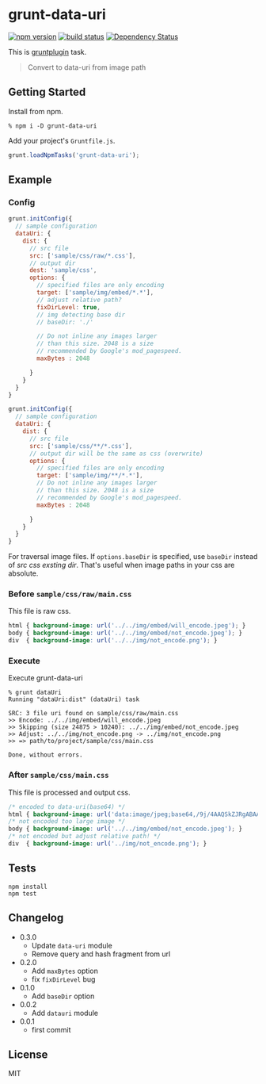 # grunt-data-uri

[![npm version][npm-image]][npm-url] [![build status][circle-image]][circle-url] [![Dependency Status][deps-image]][deps-url]

This is [gruntplugin](http://gruntjs.com) task.

> Convert to data-uri from image path

## Getting Started

Install from npm.

```
% npm i -D grunt-data-uri
```

Add your project's `Gruntfile.js`.

```javascript
grunt.loadNpmTasks('grunt-data-uri');
```

## Example

### Config

```javascript
grunt.initConfig({
  // sample configuration
  dataUri: {
    dist: {
      // src file
      src: ['sample/css/raw/*.css'],
      // output dir
      dest: 'sample/css',
      options: {
        // specified files are only encoding
        target: ['sample/img/embed/*.*'],
        // adjust relative path?
        fixDirLevel: true,
        // img detecting base dir
        // baseDir: './'

        // Do not inline any images larger
        // than this size. 2048 is a size
        // recommended by Google's mod_pagespeed.
        maxBytes : 2048

      }
    }
  }
}
```

```javascript
grunt.initConfig({
  // sample configuration
  dataUri: {
    dist: {
      // src file
      src: ['sample/css/**/*.css'],
      // output dir will be the same as css (overwrite)
      options: {
        // specified files are only encoding
        target: ['sample/img/**/*.*'],
        // Do not inline any images larger
        // than this size. 2048 is a size
        // recommended by Google's mod_pagespeed.
        maxBytes : 2048

      }
    }
  }
}
```

For traversal image files. If `options.baseDir` is specified, use `baseDir` instead of *src css exsting dir*. That's useful when image paths in your css are absolute.

### Before `sample/css/raw/main.css`

This file is raw css.

```css
html { background-image: url('../../img/embed/will_encode.jpeg'); }
body { background-image: url('../../img/embed/not_encode.jpeg'); }
div  { background-image: url('../../img/not_encode.png'); }
```

### Execute

Execute grunt-data-uri

```
% grunt dataUri
Running "dataUri:dist" (dataUri) task

SRC: 3 file uri found on sample/css/raw/main.css
>> Encode: ../../img/embed/will_encode.jpeg
>> Skipping (size 24875 > 10240): ../../img/embed/not_encode.jpeg
>> Adjust: ../../img/not_encode.png -> ../img/not_encode.png
>> => path/to/project/sample/css/main.css

Done, without errors.
```

### After `sample/css/main.css`

This file is processed and output css.

```css
/* encoded to data-uri(base64) */
html { background-image: url('data:image/jpeg;base64,/9j/4AAQSkZJRgABAAAQA...'); }
/* not encoded too large image */
body { background-image: url('../../img/embed/not_encode.jpeg'); }
/* not encoded but adjust relative path! */
div  { background-image: url('../img/not_encode.png'); }
```

## Tests

```
npm install
npm test
```

## Changelog

+ 0.3.0
  + Update `data-uri` module
  + Remove query and hash fragment from url
+ 0.2.0
  + Add `maxBytes` option
  + fix `fixDirLevel` bug
+ 0.1.0
  + Add `baseDir` option
+ 0.0.2
  + Add `datauri` module
+ 0.0.1
  + first commit

## License

MIT

[npm-image]: https://img.shields.io/npm/v/grunt-data-uri.svg
[npm-url]: https://npmjs.org/package/grunt-data-uri
[circle-image]: https://circleci.com/gh/ahomu/grunt-data-uri.svg?style=shield&circle-token=70d7bb05af15f1464e583704a4ee117664b49dc8
[circle-url]: https://circleci.com/gh/ahomu/grunt-data-uri
[deps-image]: https://david-dm.org/ahomu/grunt-data-uri.svg
[deps-url]: https://david-dm.org/ahomu/grunt-data-uri
